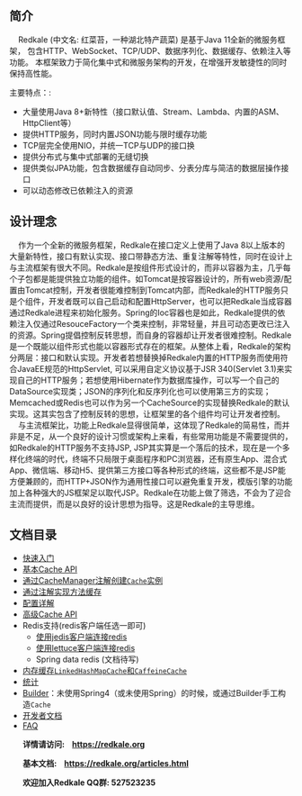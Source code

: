 
## 简介
&nbsp;&nbsp;&nbsp;&nbsp;Redkale (中文名: 红菜苔，一种湖北特产蔬菜) 是基于Java 11全新的微服务框架， 包含HTTP、WebSocket、TCP/UDP、数据序列化、数据缓存、依赖注入等功能。 本框架致力于简化集中式和微服务架构的开发，在增强开发敏捷性的同时保持高性能。

主要特点：:
* 大量使用Java 8+新特性（接口默认值、Stream、Lambda、内置的ASM、HttpClient等）
* 提供HTTP服务，同时内置JSON功能与限时缓存功能
* TCP层完全使用NIO，并统一TCP与UDP的接口换
* 提供分布式与集中式部署的无缝切换
* 提供类似JPA功能，包含数据缓存自动同步、分表分库与简洁的数据层操作接口
* 可以动态修改已依赖注入的资源

## 设计理念
&nbsp;&nbsp;&nbsp;&nbsp;作为一个全新的微服务框架，Redkale在接口定义上使用了Java 8以上版本的大量新特性，接口有默认实现、接口带静态方法、重复注解等特性，同时在设计上与主流框架有很大不同。Redkale是按组件形式设计的，而非以容器为主，几乎每个子包都是能提供独立功能的组件。如Tomcat是按容器设计的，所有web资源/配置由Tomcat控制，开发者很能难控制到Tomcat内部，而Redkale的HTTP服务只是个组件，开发者既可以自己启动和配置HttpServer，也可以把Redkale当成容器通过Redkale进程来初始化服务。Spring的Ioc容器也是如此，Redkale提供的依赖注入仅通过ResouceFactory一个类来控制，非常轻量，并且可动态更改已注入的资源。Spring提倡控制反转思想，而自身的容器却让开发者很难控制。Redkale是一个既能以组件形式也能以容器形式存在的框架。从整体上看，Redkale的架构分两层：接口和默认实现。开发者若想替换掉Redkale内置的HTTP服务而使用符合JavaEE规范的HttpServlet, 可以采用自定义协议基于JSR 340(Servlet 3.1)来实现自己的HTTP服务；若想使用Hibernate作为数据库操作，可以写一个自己的DataSource实现类；JSON的序列化和反序列化也可以使用第三方的实现；Memcached或Redis也可以作为另一个CacheSource的实现替换Redkale的默认实现。这其实包含了控制反转的思想，让框架里的各个组件均可让开发者控制。
&nbsp;&nbsp;&nbsp;&nbsp;与主流框架比，功能上Redkale显得很简单，这体现了Redkale的简易性，而并非是不足，从一个良好的设计习惯或架构上来看，有些常用功能是不需要提供的，如Redkale的HTTP服务不支持JSP, JSP其实算是一个落后的技术，现在是一个多样化终端的时代，终端不只局限于桌面程序和PC浏览器，还有原生App、混合式App、微信端、移动H5、提供第三方接口等各种形式的终端，这些都不是JSP能方便兼顾的，而HTTP+JSON作为通用性接口可以避免重复开发，模版引擎的功能加上各种强大的JS框架足以取代JSP。Redkale在功能上做了筛选，不会为了迎合主流而提供，而是以良好的设计思想为指导。这是Redkale的主导思维。

## 文档目录
* [快速入门](docs/quick-start.md)
* [基本Cache API](docs/CacheAPI.md)
* [通过CacheManager注解创建```Cache```实例](docs/CreateCache.md)
* [通过注解实现方法缓存](docs/MethodCache.md)
* [配置详解](docs/Config.md)
* [高级Cache API](docs/AdvancedCacheAPI.md)
* Redis支持(redis客户端任选一即可)
  * [使用jedis客户端连接redis](docs/RedisWithJedis.md)
  * [使用lettuce客户端连接redis](docs/RedisWithLettuce.md)
  * Spring data redis (文档待写)
* [内存缓存```LinkedHashMapCache```和```CaffeineCache```](docs/Embedded.md)
* [统计](docs/Stat.md)
* [Builder](Builder.md)：未使用Spring4（或未使用Spring）的时候，或通过Builder手工构造```Cache```
* [开发者文档](docs/DevNote.md)
* [FAQ](docs/FAQ.md)

&nbsp;&nbsp;&nbsp;&nbsp;&nbsp;&nbsp;<b>详情请访问:&nbsp;&nbsp;&nbsp;&nbsp;<a href='https://redkale.org' target='_blank'>https://redkale.org</a></b>

&nbsp;&nbsp;&nbsp;&nbsp;&nbsp;&nbsp;<b>基本文档:&nbsp;&nbsp;&nbsp;&nbsp;<a href='https://redkale.org/articles.html' target='_blank'>https://redkale.org/articles.html</a></b>

&nbsp;&nbsp;&nbsp;&nbsp;&nbsp;&nbsp;<b>欢迎加入Redkale QQ群:  527523235</b>
&nbsp;
